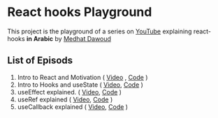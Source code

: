 # React hooks Playground

This project is the playground of a series on [YouTube](https://www.youtube.com/channel/UCzve9ZBBT6_Nt_3j-qHyheQ) explaining react-hooks **in Arabic** by [Medhat Dawoud](http://twitter.com/med7atdawoud)

## List of Episods

1. Intro to React and Motivation ( [Video](https://www.youtube.com/watch?v=xPGRG_DcBbo&list=PLANjs1H0YEnRE78sLw6vd_4LXoPg5enIM&index=2&t=0s) , [Code](https://github.com/medhatdawoud/react-hooks-playground/tree/26e921b50e3b3ba0d1b6c0a0364ec3841ada7a6f/src) )
2. Intro to Hooks and useState ( [Video](https://www.youtube.com/watch?v=_Ko1xWnZBOQ), [Code](https://github.com/medhatdawoud/react-hooks-playground/tree/00a3015eca8c61b075df24762210eb656acbe893/src) )
3. useEffect explained. ( [Video](https://www.youtube.com/watch?v=C8B0-Npmo_c), [Code](https://github.com/medhatdawoud/react-hooks-playground/tree/2c840371389fced59762944bd249f87430825cc8/src) )
4. useRef explained ( [Video](https://www.youtube.com/watch?v=-df8TooNQvQ), [Code](https://github.com/medhatdawoud/react-hooks-playground/tree/dd2441f381a27266aa2bef0967e8355ee7aee923) )
5. useCallback explained ( [Video](https://www.youtube.com/watch?v=9kVMxncG-tU), [Code](https://github.com/medhatdawoud/react-hooks-playground/tree/e0d0301559973b99ba36415fbbaa313a6590a910) )